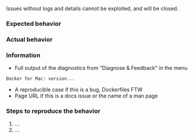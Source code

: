 Issues without logs and details cannot be exploited, and will be closed.

### Expected behavior

### Actual behavior

### Information

  - Full output of the diagnostics from "Diagnose & Feedback" in the menu
```
Docker for Mac: version...

```
  - A reproducible case if this is a bug, Dockerfiles FTW
  - Page URL if this is a docs issue or the name of a man page

### Steps to reproduce the behavior

  1. ...
  2. ...
